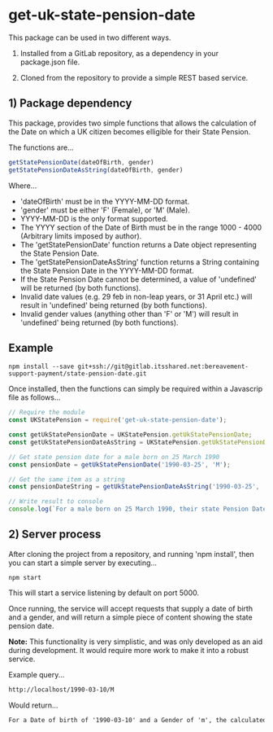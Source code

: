 # get-uk-state-pension-date #

This package can be used in two different ways.

1) Installed from a GitLab repository, as a dependency in your package.json file.

2) Cloned from the repository to provide a simple REST based service.

## 1) Package dependency

This package, provides two simple functions that allows the calculation of the
Date on which a UK citizen becomes elligible for their State Pension.

The functions are...

```javascript
getStatePensionDate(dateOfBirth, gender)
getStatePensionDateAsString(dateOfBirth, gender)
```

Where...

* 'dateOfBirth' must be in the YYYY-MM-DD format.
* 'gender' must be either 'F' (Female), or 'M' (Male). 
* YYYY-MM-DD is the only format supported.
* The YYYY section of the Date of Birth must be in the range 1000 - 4000 (Arbitrary limits imposed by author).
* The 'getStatePensionDate' function returns a Date object representing the State Pension Date.
* The 'getStatePensionDateAsString' function returns a String containing the State Pension Date in the YYYY-MM-DD format.
* If the State Pension Date cannot be determined, a value of 'undefined' will be returned (by both functions).
* Invalid date values (e.g. 29 feb in non-leap years, or 31 April etc.) will result in 'undefined' being returned (by both functions).
* Invalid gender values (anything other than 'F' or 'M') will result in 'undefined' being returned (by both functions).

## Example

```shell
npm install --save git+ssh://git@gitlab.itsshared.net:bereavement-support-payment/state-pension-date.git
```
Once installed, then the functions can simply be required within a Javascrip file
as follows...

```javascript
// Require the module
const UKStatePension = require('get-uk-state-pension-date');

const getUkStatePensionDate = UKStatePension.getUkStatePensionDate;
const getUkStatePensionDateAsString = UKStatePension.getUkStatePensionDateAsString;

// Get state pension date for a male born on 25 March 1990
const pensionDate = getUkStatePensionDate('1990-03-25', 'M');

// Get the same item as a string
const pensionDateString = getUkStatePensionDateAsString('1990-03-25', 'M');

// Write result to console
console.log(`For a male born on 25 March 1990, their state Pension Date would be ${pensionDateString}`);
```

## 2) Server process
After cloning the project from a repository, and running 'npm install', then you can start a simple server by executing...

```script
npm start
```

This will start a service listening by default on port 5000.

Once running, the service will accept requests that supply a date of birth and a
gender, and will return a simple piece of content showing the state pension
date.

**Note:** This functionality is very simplistic, and was only developed as an aid
during development.  It would require more work to make it into a robust service.

Example query...

```html
http://localhost/1990-03-10/M
```

Would return...

```html
For a Date of birth of '1990-03-10' and a Gender of 'm', the calculated pension date is: 2058-03-10
```

